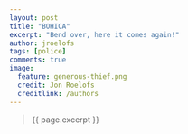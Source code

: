 ```yaml
---
layout: post
title: "BOHICA"
excerpt: "Bend over, here it comes again!"
author: jroelofs
tags: [police]
comments: true
image:
  feature: generous-thief.png
  credit: Jon Roelofs
  creditlink: /authors
---
```


> {{ page.excerpt }}

